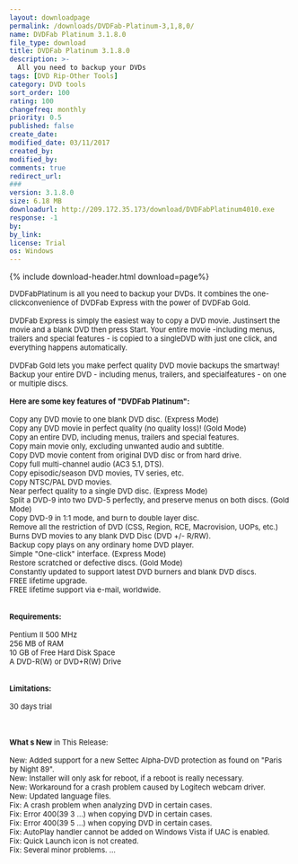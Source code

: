 ```yaml
---
layout: downloadpage
permalink: /downloads/DVDFab-Platinum-3,1,8,0/
name: DVDFab Platinum 3.1.8.0
file_type: download
title: DVDFab Platinum 3.1.8.0
description: >-
  All you need to backup your DVDs
tags: [DVD Rip-Other Tools]
category: DVD tools
sort_order: 100
rating: 100
changefreq: monthly
priority: 0.5
published: false
create_date: 
modified_date: 03/11/2017
created_by: 
modified_by: 
comments: true
redirect_url: 
### 
version: 3.1.8.0
size: 6.18 MB
downloadurl: http://209.172.35.173/download/DVDFabPlatinum4010.exe
response: -1
by: 
by_link: 
license: Trial
os: Windows
---
```


{% include download-header.html download=page%}

<p style="fix-download-text !important">
<p><font size="2">DVDFabPlatinum is all you need to backup your DVDs. It combines the one-clickconvenience of DVDFab Express with the power of DVDFab Gold.<br />
<br />
DVDFab Express is simply the easiest way to copy a DVD movie. Justinsert the movie and a blank DVD then press Start. Your entire movie -including menus, trailers and special features - is copied to a singleDVD with just one click, and everything happens automatically.<br />
<br />
DVDFab Gold lets you make perfect quality DVD movie backups the smartway! Backup your entire DVD - including menus, trailers, and specialfeatures - on one or multiple discs.<br />
<br />
<span><strong>Here are some key features of "DVDFab Platinum":</strong></span><br />
<br />
Copy any DVD movie to one blank DVD disc. (Express Mode) <br />
Copy any DVD movie in perfect quality (no quality loss)! (Gold Mode) <br />
Copy an entire DVD, including menus, trailers and special features. <br />
Copy main movie only, excluding unwanted audio and subtitle. <br />
Copy DVD movie content from original DVD disc or from hard drive. <br />
Copy full multi-channel audio (AC3 5.1, DTS). <br />
Copy episodic/season DVD movies, TV series, etc. <br />
Copy NTSC/PAL DVD movies. <br />
Near perfect quality to a single DVD disc. (Express Mode) <br />
Split a DVD-9 into two DVD-5 perfectly, and preserve menus on both discs. (Gold Mode) <br />
Copy DVD-9 in 1:1 mode, and burn to double layer disc. <br />
Remove all the restriction of DVD (CSS, Region, RCE, Macrovision, UOPs, etc.) <br />
Burns DVD movies to any blank DVD Disc (DVD +/- R/RW). <br />
Backup copy plays on any ordinary home DVD player. <br />
Simple "One-click" interface. (Express Mode) <br />
Restore scratched or defective discs. (Gold Mode) <br />
Constantly updated to support latest DVD burners and blank DVD discs. <br />
FREE lifetime upgrade. <br />
FREE lifetime support via e-mail, worldwide. <br />
<br />
<br />
<span><strong>Requirements:</strong></span><br />
<br />
Pentium II 500 MHz <br />
256 MB of RAM <br />
10 GB of Free Hard Disk Space <br />
A DVD-R(W) or DVD+R(W) Drive <br />
<br />
<br />
<span><strong>Limitations:</strong></span><br />
<br />
30 days trial<br />
</font></p>
<div class="celltext_big"><br />
<br />
<font size="2"><strong>What s New</strong> in This Release:<br />
<br />
New: Added support for a new Settec Alpha-DVD protection as found on "Paris by Night 89". <br />
New: Installer will only ask for reboot, if a reboot is really necessary. <br />
New: Workaround for a crash problem caused by Logitech webcam driver. <br />
New: Updated language files. <br />
Fix: A crash problem when analyzing DVD in certain cases. <br />
Fix: Error 400(39 3 ...) when copying DVD in certain cases. <br />
Fix: Error 400(39 5 ...) when copying DVD in certain cases. <br />
Fix: AutoPlay handler cannot be added on Windows Vista if UAC is enabled. <br />
Fix: Quick Launch icon is not created. <br />
Fix: Several minor problems. ...</font></div></p>
